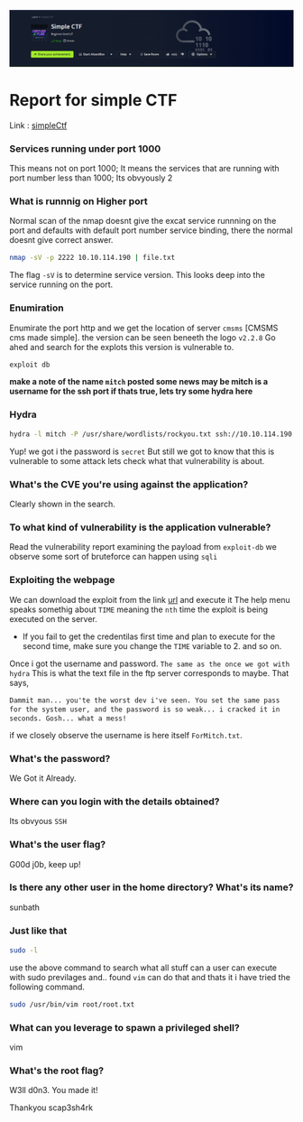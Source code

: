 ![Head](/simple_ctf/assets/Head.png)
# Report for simple CTF
Link : [simpleCtf](https://tryhackme.com/r/room/easyctf)
### Services running under port 1000
This means not on port 1000; It means the services that are running with port number less than 1000;
Its obvyously 2 
### What is runnnig on Higher port 
Normal scan of the nmap doesnt give the excat service runnning on the port and defaults with default port number service binding,
there the normal doesnt give correct answer.
```bash
nmap -sV -p 2222 10.10.114.190 | file.txt
```
The flag `-sV` is to determine service version. This looks deep into the service running on the port.

### Enumiration 
Enumirate the port http and we get the location of server `cmsms` [CMSMS cms made simple].
the version can be seen beneeth the logo `v2.2.8` 
Go ahed and search for the explots this version is vulnerable to.
```web
exploit db
```
__make a note of the name `mitch` posted some news may be mitch is a username for the ssh port if thats true, lets try some hydra here__

### Hydra
```bash
hydra -l mitch -P /usr/share/wordlists/rockyou.txt ssh://10.10.114.190:2222
```
Yup! we got i the password is `secret`
But still we got to know that this is vulnerable to some attack lets check what that vulnerability is about.
### What's the CVE you're using against the application?
Clearly shown in the search. 

### To what kind of vulnerability is the application vulnerable?
Read the vulnerability report 
examining the payload from `exploit-db` we observe some sort of bruteforce can happen using `sqli`
### Exploiting the webpage
We can download the exploit from the link [url](https://www.exploit-db.com/exploits/46635) and execute it
The help menu speaks somethig about `TIME` meaning the `nth` time the exploit is being executed on the server.
- If you fail to get the credentilas first time and plan to execute for the second time, make sure you change the `TIME` variable to 2. and so on.

Once i got the username and password. `The same as the once we got with hydra`
This is what the text file in the ftp server corresponds to maybe.
That says,
```text
Dammit man... you'te the worst dev i've seen. You set the same pass for the system user, and the password is so weak... i cracked it in seconds. Gosh... what a mess!
```
if we closely observe the username is here itself `ForMitch.txt`.

### What's the password?
We Got it Already.

### Where can you login with the details obtained?
Its obvyous `SSH`

### What's the user flag?
G00d j0b, keep up!

### Is there any other user in the home directory? What's its name?
sunbath

### Just like that
```bash
sudo -l 
```
use the above command to search what all stuff can a user can execute with sudo previlages and..
found `vim` can do that and thats it i have tried the following command.
```bash
sudo /usr/bin/vim root/root.txt
```
### What can you leverage to spawn a privileged shell?
vim

### What's the root flag?
W3ll d0n3. You made it!


Thankyou
scap3sh4rk
